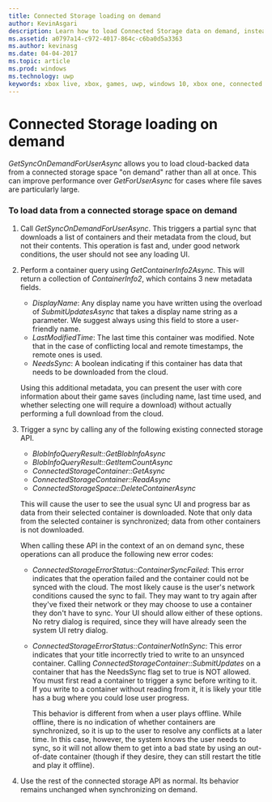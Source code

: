 ```yaml
---
title: Connected Storage loading on demand
author: KevinAsgari
description: Learn how to load Connected Storage data on demand, instead of all at once.
ms.assetid: a0797a14-c972-4017-864c-c6ba0d5a3363
ms.author: kevinasg
ms.date: 04-04-2017
ms.topic: article
ms.prod: windows
ms.technology: uwp
keywords: xbox live, xbox, games, uwp, windows 10, xbox one, connected storage
---
```


# Connected Storage loading on demand

*GetSyncOnDemandForUserAsync* allows you to load cloud-backed data from a connected storage space "on demand" rather than all at once. This can improve performance over *GetForUserAsync* for cases where file saves are particularly large.

### To load data from a connected storage space on demand

1.  Call *GetSyncOnDemandForUserAsync*. This triggers a partial sync that downloads a list of containers and their metadata from the cloud, but not their contents. This operation is fast and, under good network conditions, the user should not see any loading UI.

2.  Perform a container query using *GetContainerInfo2Async*. This will return a collection of *ContainerInfo2*, which contains 3 new metadata fields.

    -   *DisplayName*: Any display name you have written using the overload of *SubmitUpdatesAsync* that takes a display name string as a parameter. We suggest always using this field to store a user-friendly name.
    -   *LastModifiedTime*: The last time this container was modified. Note that in the case of conflicting local and remote timestamps, the remote ones is used.
    -   *NeedsSync*: A boolean indicating if this container has data that needs to be downloaded from the cloud.

    Using this additional metadata, you can present the user with core information about their game saves (including name, last time used, and whether selecting one will require a download) without actually performing a full download from the cloud.

3.  Trigger a sync by calling any of the following existing connected storage API.

    -   *BlobInfoQueryResult::GetBlobInfoAsync*
    -   *BlobInfoQueryResult::GetItemCountAsync*
    -   *ConnectedStorageContainer::GetAsync*
    -   *ConnectedStorageContainer::ReadAsync*
    -   *ConnectedStorageSpace::DeleteContainerAsync*

    This will cause the user to see the usual sync UI and progress bar as data from their selected container is downloaded. Note that only data from the selected container is synchronized; data from other containers is not downloaded.

    When calling these API in the context of an on demand sync, these operations can all produce the following new error codes:

    -   *ConnectedStorageErrorStatus::ContainerSyncFailed*: This error indicates that the operation failed and the container could not be synced with the cloud. The most likely cause is the user's network conditions caused the sync to fail. They may want to try again after they've fixed their network or they may choose to use a container they don't have to sync. Your UI should allow either of these options. No retry dialog is required, since they will have already seen the system UI retry dialog.

    -   *ConnectedStorageErrorStatus::ContainerNotInSync*: This error indicates that your title incorrectly tried to write to an unsynced container. Calling *ConnectedStorageContainer::SubmitUpdates* on a container that has the NeedsSync flag set to true is NOT allowed. You must first read a container to trigger a sync before writing to it. If you write to a container without reading from it, it is likely your title has a bug where you could lose user progress.

        This behavior is different from when a user plays offline. While offline, there is no indication of whether containers are synchronized, so it is up to the user to resolve any conflicts at a later time. In this case, however, the system knows the user needs to sync, so it will not allow them to get into a bad state by using an out-of-date container (though if they desire, they can still restart the title and play it offline).

4.  Use the rest of the connected storage API as normal. Its behavior remains unchanged when synchronizing on demand.
